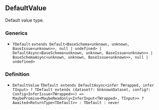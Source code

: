 DefaultValue
------------

Default value type.

### Generics

*   `TDefault` `extends Default<BaseSchema<unknown, unknown, BaseIssue<unknown>>, null | undefined> | DefaultAsync<BaseSchema<unknown, unknown, BaseIssue<unknown>> | BaseSchemaAsync<unknown, unknown, BaseIssue<unknown>>, null | undefined>`

### Definition

*   `DefaultValue` `TDefault extends DefaultAsync<infer TWrapped, infer TInput> ? TDefault extends (dataset?: UnknownDataset, config?: Config<InferIssue<TWrapped>>) => MaybePromise<MaybeReadonly<InferInput<TWrapped>, TInput>> ? Awaited<ReturnType<TDefault>> : TDefault : never`